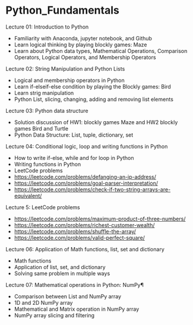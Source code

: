 # Python_Fundamentals

Lecture 01: Introduction to Python

- Familiarity with Anaconda, jupyter notebook, and Github
- Learn logical thinking by playing blockly games: Maze
- Learn about Python data types, Mathematical Operations, Comparison Operators, Logical Operators, and Membership Operators


Lecture 02: String Manipulation and Python Lists

- Logical and membership operators in Python
- Learn if-elseif-else condition by playing the Blockly games: Bird
- Learn strig manipulation
- Python List, slicing, changing, adding and removing list elements

Lecture 03: Python data structure

- Solution discussion of HW1: blockly games Maze and HW2 blockly games Bird and Turtle
- Python Data Structure: List, tuple, dictionary, set

Lecture 04: Conditional logic, loop and writing functions in Python

- How to write if-else, while and for loop in Python
- Writing functions in Python
- LeetCode problems
- https://leetcode.com/problems/defanging-an-ip-address/
- https://leetcode.com/problems/goal-parser-interpretation/
- https://leetcode.com/problems/check-if-two-string-arrays-are-equivalent/

Lecture 5: LeetCode problems

- https://leetcode.com/problems/maximum-product-of-three-numbers/
- https://leetcode.com/problems/richest-customer-wealth/
- https://leetcode.com/problems/shuffle-the-array/
- https://leetcode.com/problems/valid-perfect-square/

Lecture 06: Application of Math functions, list, set and dictionary

- Math functions
- Application of list, set, and dictionary
- Solving same problem in multiple ways

Lecture 07: Mathematical operations in Python: NumPy¶

- Comparison between List and NumPy array
- 1D and 2D NumPy array
- Mathematical and Matrix operation in NumPy array
- NumPy array slicing and filtering
